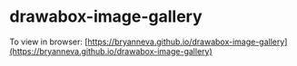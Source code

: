 # drawabox-image-gallery

To view in browser: [https://bryanneva.github.io/drawabox-image-gallery](https://bryanneva.github.io/drawabox-image-gallery)
